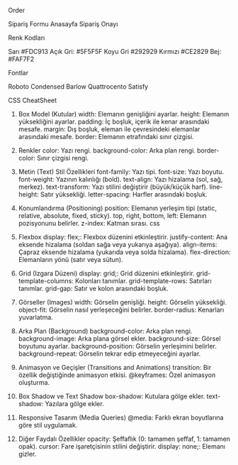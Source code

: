Order

Sipariş Formu
Anasayfa
Sipariş Onayı

Renk Kodları

Sarı #FDC913
Açık Gri: #5F5F5F
Koyu Gri #292929
Kırmızı #CE2829
Bej: #FAF7F2

Fontlar

Roboto Condensed
Barlow
Quattrocento
Satisfy

CSS CheatSheet

1. Box Model (Kutular)
   width: Elemanın genişliğini ayarlar.
   height: Elemanın yüksekliğini ayarlar.
   padding: İç boşluk, içerik ile kenar arasındaki mesafe.
   margin: Dış boşluk, eleman ile çevresindeki elemanlar arasındaki mesafe.
   border: Elemanın etrafındaki sınır çizgisi.

2. Renkler
   color: Yazı rengi.
   background-color: Arka plan rengi.
   border-color: Sınır çizgisi rengi.

3. Metin (Text) Stil Özellikleri
   font-family: Yazı tipi.
   font-size: Yazı boyutu.
   font-weight: Yazının kalınlığı (bold).
   text-align: Yazı hizalama (sol, sağ, merkez).
   text-transform: Yazı stilini değiştirir (büyük/küçük harf).
   line-height: Satır yüksekliği.
   letter-spacing: Harfler arasındaki boşluk.

4. Konumlandırma (Positioning)
   position: Elemanın yerleşim tipi (static, relative, absolute, fixed, sticky).
   top, right, bottom, left: Elemanın pozisyonunu belirler.
   z-index: Katman sırası.
   css

5. Flexbox
   display: flex;: Flexbox düzenini etkinleştirir.
   justify-content: Ana eksende hizalama (soldan sağa veya yukarıya aşağıya).
   align-items: Çapraz eksende hizalama (yukarıda veya solda hizalama).
   flex-direction: Elemanların yönü (satır veya sütun).

6. Grid (Izgara Düzeni)
   display: grid;: Grid düzenini etkinleştirir.
   grid-template-columns: Kolonları tanımlar.
   grid-template-rows: Satırları tanımlar.
   grid-gap: Satır ve kolon arasındaki boşluk.

7. Görseller (Images)
   width: Görselin genişliği.
   height: Görselin yüksekliği.
   object-fit: Görselin nasıl yerleşeceğini belirler.
   border-radius: Kenarları yuvarlatma.

8. Arka Plan (Background)
   background-color: Arka plan rengi.
   background-image: Arka plana görsel ekler.
   background-size: Görsel boyutunu ayarlar.
   background-position: Görselin yerleşimini belirler.
   background-repeat: Görselin tekrar edip etmeyeceğini ayarlar.

9. Animasyon ve Geçişler (Transitions and Animations)
   transition: Bir özellik değiştiğinde animasyon etkisi.
   @keyframes: Özel animasyon oluşturma.

10. Box Shadow ve Text Shadow
    box-shadow: Kutulara gölge ekler.
    text-shadow: Yazılara gölge ekler.

11. Responsive Tasarım (Media Queries)
    @media: Farklı ekran boyutlarına göre stil uygulamak.

12. Diğer Faydalı Özellikler
    opacity: Şeffaflık (0: tamamen şeffaf, 1: tamamen opak).
    cursor: Fare işaretçisinin stilini değiştirir.
    display: none;: Elemanı gizler.
